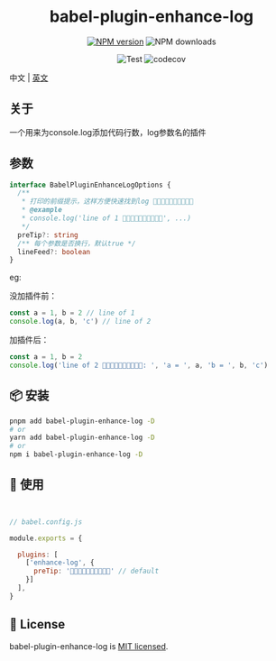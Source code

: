 
<p align="center">
<h1 align="center">babel-plugin-enhance-log</h1>
</p>

<div align="center">

[![NPM version][npm-image]][npm-url] ![NPM downloads][download-image]

![Test][test-badge] ![codecov][codecov-badge]


[npm-image]: https://img.shields.io/npm/v/babel-plugin-enhance-log.svg?style=flat-square
[npm-url]: http://npmjs.org/package/babel-plugin-enhance-log


[download-image]: https://img.shields.io/npm/dm/babel-plugin-enhance-log.svg?style=flat-square



[test-badge]: https://github.com/baozouai/babel-plugin-enhance-log/actions/workflows/ci.yml/badge.svg

[codecov-badge]: https://codecov.io/github/baozouai/plugin-babel-plugin-enhance-log/branch/master/graph/badge.svg


</div>


中文 | [英文](./README.md)

## 关于

一个用来为console.log添加代码行数，log参数名的插件

## 参数

```ts
interface BabelPluginEnhanceLogOptions {
  /**
   * 打印的前缀提示，这样方便快速找到log 🚀🚀🚀🚀🚀🚀🚀🚀🚀🚀
   * @example
   * console.log('line of 1 🚀🚀🚀🚀🚀🚀🚀🚀🚀🚀', ...)
   */
  preTip?: string
  /** 每个参数是否换行，默认true */
  lineFeed?: boolean
}
```

eg:

没加插件前：
```ts
const a = 1, b = 2 // line of 1
console.log(a, b, 'c') // line of 2
```

加插件后：
```ts
const a = 1, b = 2
console.log('line of 2 🚀🚀🚀🚀🚀🚀🚀🚀🚀🚀: ', 'a = ', a, 'b = ', b, 'c')
```


## 📦  安装

```sh
pnpm add babel-plugin-enhance-log -D
# or
yarn add babel-plugin-enhance-log -D
# or
npm i babel-plugin-enhance-log -D
```

 ## 🔨 使用

```js


// babel.config.js

module.exports = {

  plugins: [
    ['enhance-log', {  
      preTip: '🚀🚀🚀🚀🚀🚀🚀🚀🚀🚀' // default 
    }]
  ],
}
```
## 📄 License

babel-plugin-enhance-log is [MIT licensed](./LICENSE).